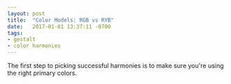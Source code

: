 ```yaml
---
layout: post
title:  "Color Models: RGB vs RYB"
date:   2017-01-01 13:37:11 -0700
tags:
- gestalt
- color harmonies
---
```

The first step to picking successful harmonies is to make sure you're using the
right primary colors.
